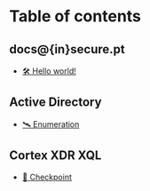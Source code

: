 # Table of contents

## docs@{in}secure.pt

* [🛠 Hello world!](README.md)

## Active Directory

* [🛰 Enumeration](<Active Directory/enumeration.md>)

## Cortex XDR XQL

* [🚩 Checkpoint](CortexXDR/checkpoint.md)
